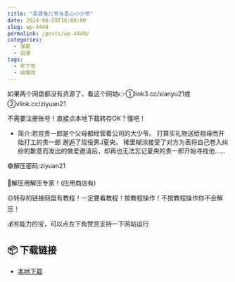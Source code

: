 ```yaml
---
title: "走肾兔儿爷与走心小少爷"
date: 2024-06-28T16:08:00
slug: wp-4440
permalink: /posts/wp-4440/
categories:
  - 漫画
  - 日漫
tags:
  - 年下攻
  - 纯情攻
---
```


如果两个网盘都没有资源了，看这个网站👉①link3.cc/xianyu21或②vlink.cc/ziyuan21

不需要注册账号！直接点本地下载转存OK？懂吧！

*   简介:若宫贵一郎是个父母都经营着公司的大少爷。 打算买礼物送给祖母而开始打工的贵一郎 邂逅了现役男J夏央。 稀里糊涂接受了对方为表将自己卷入纠纷的歉意而发出的做爱邀请后，却再也无法忘记夏央的贵一郎开始寻找他……

🟢解压密码:ziyuan21

🔵解压用解压专家！(应用商店有)

🟡转存的链接网盘有教程！一定要看教程！按教程操作！不按教程操作你不会解压！

💰🈶能力的宝，可以点左下角赞赏支持一下网站运行

## 📦 下载链接
- [本地下载](https://blziyuan21.com/pay-download/4440?key=7ba4bdf8fa&down_id=0)

